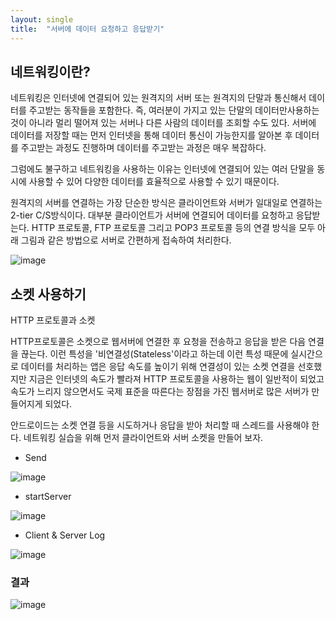 ```yaml
---
layout: single
title:  "서버에 데이터 요청하고 응답받기"
---
```



## 네트워킹이란?   

네트워킹은 인터넷에 연결되어 있는 원격지의 서버 또는 원격지의 단말과 통신해서 데이터를 주고받는 동작들을 포함한다. 즉, 여러분이 가지고 있는 단말의 데이터만사용하는 것이 아니라 멀리 떨어져 있는 서버나 다른 사람의 데이터를 조회할 수도 있다. 서버에 데이터를 저장할 때는 먼저 인터넷을 통해 데이터 통신이 가능한지를 알아본 후 데이터를 주고받는 과정도 진행하며 데이터를 주고받는 과정은 매우 복잡하다.

그럼에도 불구하고 네트워킹을 사용하는 이유는 인터넷에 연결되어 있는 여러 단말을 동시에 사용할 수 있어 다양한 데이터를 효율적으로 사용할 수 있기 때문이다.

 

원격지의 서버를 연결하는 가장 단순한 방식은 클라이언트와 서버가 일대일로 연결하는 2-tier C/S방식이다. 대부분 클라이언트가 서버에 연결되어 데이터를 요청하고 응답받는다. HTTP 프로토콜, FTP 프로토콜 그리고 POP3 프로토콜 등의 연결 방식을 모두 아래 그림과 같은 방법으로 서버로 간편하게 접속하여 처리한다.   

![image](https://user-images.githubusercontent.com/73388615/144775177-6e22238e-9eea-4de1-8980-539bb705408c.png)


## 소켓 사용하기


HTTP 프로토콜과 소켓

HTTP프로토콜은 소켓으로 웹서버에 연결한 후 요청을 전송하고 응답을 받은 다음 연결을 끊는다. 이런 특성을 '비연결성(Stateless'이라고 하는데 이런 특성 때문에 실시간으로 데이터를 처리하는 앱은 응답 속도를 높이기 위해 연결성이 있는 소켓 연결을 선호했지만 지금은 인터넷의 속도가 빨라져 HTTP 프로토콜을 사용하는 웹이 일반적이 되었고 속도가 느리지 않으면서도 국제 표준을 따른다는 장점을 가진 웹서버로 많은 서버가 만들어지게 되었다.

 
안드로이드는 소켓 연결 등을 시도하거나 응답을 받아 처리할 때 스레드를 사용해야 한다. 네트워킹 실습을 위해 먼저 클라이언트와 서버 소켓을 만들어 보자. 


- Send    

![image](https://user-images.githubusercontent.com/73388615/144776034-f65e6b9a-b2bb-40ad-8c25-b7138399f234.png)

- startServer   

![image](https://user-images.githubusercontent.com/73388615/144776095-7a80be77-2b24-4a64-9bd9-f6755b145136.png)


- Client & Server Log    

![image](https://user-images.githubusercontent.com/73388615/144776232-8e9c717c-788a-434e-ae88-b130b709e882.png)


### 결과

![image](https://user-images.githubusercontent.com/73388615/144776271-954926b4-b2b5-4ca5-9bad-1173346f4db0.png)



